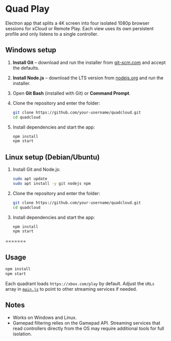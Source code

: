 # Quad Play

Electron app that splits a 4K screen into four isolated 1080p browser sessions for xCloud or Remote Play. Each view uses its own persistent profile and only listens to a single controller.

## Windows setup

1. **Install Git** – download and run the installer from [git-scm.com](https://git-scm.com/download/win) and accept the defaults.
2. **Install Node.js** – download the LTS version from [nodejs.org](https://nodejs.org) and run the installer.
3. Open **Git Bash** (installed with Git) or **Command Prompt**.
4. Clone the repository and enter the folder:

   ```bash
   git clone https://github.com/your-username/quadcloud.git
   cd quadcloud
   ```

5. Install dependencies and start the app:

   ```bash
   npm install
   npm start
   ```

## Linux setup (Debian/Ubuntu)

1. Install Git and Node.js:

   ```bash
   sudo apt update
   sudo apt install -y git nodejs npm
   ```

2. Clone the repository and enter the folder:

   ```bash
   git clone https://github.com/your-username/quadcloud.git
   cd quadcloud
   ```

3. Install dependencies and start the app:

   ```bash
   npm install
   npm start
   ```
=======
## Usage

```bash
npm install
npm start
```


Each quadrant loads `https://xbox.com/play` by default. Adjust the `URLs` array in [`main.js`](main.js) to point to other streaming services if needed.

## Notes

- Works on Windows and Linux.
- Gamepad filtering relies on the Gamepad API. Streaming services that read controllers directly from the OS may require additional tools for full isolation.

